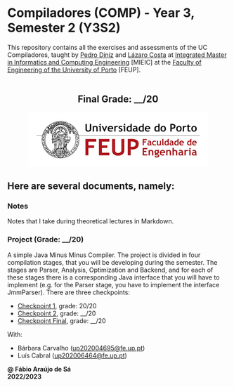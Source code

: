 # Compiladores (COMP) - Year 3, Semester 2 (Y3S2)

This repository contains all the exercises and assessments of the UC Compiladores, taught by [Pedro Diniz](https://sigarra.up.pt/feup/pt/func_geral.formview?p_codigo=672712) and [Lázaro Costa](https://sigarra.up.pt/feup/pt/func_geral.formview?p_codigo=636534) at [Integrated Master in Informatics and Computing Engineering](https://sigarra.up.pt/feup/pt/cur_geral.cur_view?pv_curso_id=742) [MIEIC] at the [Faculty of Engineering of the University of Porto](https://sigarra.up.pt/feup/pt/web_page.Inicial) [FEUP]. <br> <br>

<h2 align = "center" >Final Grade: __/20</h2>
<p align = "center" >
  <img 
       title = "FEUP logo"
       src = "Images//FEUP_Logo.png" 
       alt = "FEUP Logo" 
       />
</p>

## Here are several documents, namely:

### Notes

Notes that I take during theoretical lectures in Markdown. <br>

### Project (Grade: __/20)

A simple Java Minus Minus Compiler. The project is divided in four compilation stages, that you will be developing during the semester. The stages are Parser, Analysis, Optimization and Backend, and for each of these stages there is a corresponding Java interface that you will have to implement (e.g. for the Parser stage, you have to implement the interface JmmParser). There are three checkpoints:

- [Checkpoint 1](./Project/Checkpoint1/), grade: 20/20
- [Checkpoint 2](./Project/Checkpoint2/), grade: __/20
- [Checkpoint Final](./Project/CheckpointFinal/), grade: __/20

With:
- Bárbara Carvalho (up202004695@fe.up.pt)
- Luís Cabral (up202006464@fe.up.pt)

**@ Fábio Araújo de Sá** <br>
**2022/2023**